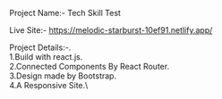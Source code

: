 Project Name:- Tech Skill Test

Live Site:- https://melodic-starburst-10ef91.netlify.app/

Project Details:-.\
1.Build with react.js.\
2.Connected Components By React Router.\
3.Design made by Bootstrap.\
4.A Responsive Site.\   